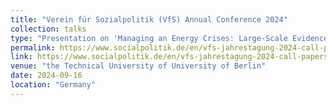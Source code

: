 ```yaml
---
title: "Verein für Sozialpolitik (VfS) Annual Conference 2024"
collection: talks
type: "Presentation on 'Managing an Energy Crises: Large-Scale Evidence of Residential Natural Gas Savings Through Financial Rewards'"
permalink: https://www.socialpolitik.de/en/vfs-jahrestagung-2024-call-papers
link: https://www.socialpolitik.de/en/vfs-jahrestagung-2024-call-papers
venue: "the Technical University of University of Berlin"
date: 2024-09-16
location: "Germany"
---
```

